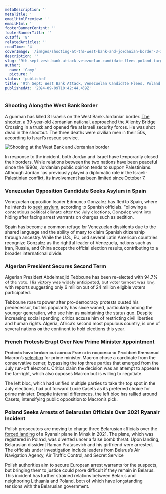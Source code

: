 ```yaml
---
metaDescription: ''
metaTitle: ''
emailHtmlPreview: ''
emailHtml: ''
footerBannerContent: ''
footerBannerTitle: ''
cutOff: '8'
relatedArticles: ''
readTime: '4'
coverImage: '/images/shooting-at-the-west-bank-and-jordanian-border-3-israeli-border-guards-were-shot-1-IzNz.webp'
description: ''
slug: '9th-sept-west-bank-attack-venezuelan-candidate-flees-poland-targets-belarus'
author:
  name: 'Camy'
  picture: ''
status: 'published'
title: '9th Sept: West Bank Attack, Venezuelan Candidate Flees, Poland Targets Belarus'
publishedAt: '2024-09-09T10:42:44.459Z'
---
```


### Shooting Along the West Bank Border

A gunman has killed 3 Israelis on the West Bank-Jordanian border. [The shooter](https://apnews.com/article/israel-palestinians-hamas-war-news-09-08-2024-5278cf1f7ec254fb6ecca0f2758e7e3a), a 39-year-old Jordanian national, approached the Allenby Bridge Crossing in a truck and opened fire at Israeli security forces. He was shot dead in the shootout. The three deaths were civilian men in their 50s, according to Israel’s rescue service.

![Shooting at the West Bank and Jordanian border](/images/shooting-at-the-west-bank-and-jordanian-border-3-israeli-border-guards-were-shot-1-k0NT.webp)

In response to the incident, both Jordan and Israel have temporarily closed their borders. While relations between the two nations have been peaceful since the 1990s, Jordanian public opinion tends to support Palestinians. Although Jordan has previously played a diplomatic role in the Israeli-Palestinian conflict, its involvement has been limited since October 7.

### Venezuelan Opposition Candidate Seeks Asylum in Spain

Venezuelan opposition leader Edmundo Gonzalez has fled to Spain, where he intends to [seek asylum](https://www.dw.com/en/venezuelan-anti-maduro-candidate-says-he-wont-give-up/a-70166074), according to Spanish officials. Following a contentious political climate after the July elections, Gonzalez went into hiding after facing arrest warrants on charges such as sedition.

Spain has become a common refuge for Venezuelan dissidents due to the shared language and the ability of many to claim Spanish citizenship through ancestry. While the U.S., EU, and several Latin American countries recognize Gonzalez as the rightful leader of Venezuela, nations such as Iran, Russia, and China accept the official election results, contributing to a broader international divide.

### Algerian President Secures Second Term

Algerian President Abdelmadjid Tebboune has been re-elected with 94.7% of the vote. His [victory](https://www.aljazeera.com/news/2024/9/8/algerias-abdelmadjid-tebboune-re-elected-president-with-94-7-percent-vote) was widely anticipated, but voter turnout was low, with reports suggesting only 6 million out of 24 million eligible voters participated.

Tebboune rose to power after pro-democracy protests ousted his predecessor, but his popularity has since waned, particularly among the younger generation, who see him as maintaining the status quo. Despite increasing social spending, critics accuse him of restricting civil liberties and human rights. Algeria, Africa’s second most populous country, is one of several nations on the continent to hold elections this year.

### French Protests Erupt Over New Prime Minister Appointment

Protests have broken out across France in response to President Emmanuel Macron’s [selection](https://www.france24.com/en/france/20240907-french-protesters-rage-at-stolen-election-as-macron-picks-conservative-barnier-for-pm) for prime minister. Macron chose a candidate from the conservative center, bypassing the top three parties that emerged from the July run-off elections. Critics claim the decision was an attempt to appease the far-right, which also opposes Macron but is willing to negotiate.

The left bloc, which had unified multiple parties to take the top spot in the July elections, had put forward Lucie Casets as its preferred choice for prime minister. Despite internal differences, the left bloc has rallied around Casets, intensifying public opposition to Macron’s pick.

### Poland Seeks Arrests of Belarusian Officials Over 2021 Ryanair Incident

Polish prosecutors are moving to charge three Belarusian officials over the [forced landing](https://www.politico.eu/article/poland-belarusia-suspects-ryanair-flight-diversion-arrest-warrants-aleksandr-lukashenko/) of a Ryanair plane in Minsk in 2021. The plane, which was registered in Poland, was diverted under a false bomb threat. Upon landing, Belarusian dissident Raman Pratasevich and his girlfriend were arrested. The officials under investigation include leaders from Belarus’s Air Navigation Agency, Air Traffic Control, and Secret Service.

Polish authorities aim to secure European arrest warrants for the suspects, but bringing them to justice could prove difficult if they remain in Belarus. This incident has further strained relations between Belarus and neighboring Lithuania and Poland, both of which have longstanding tensions with the Belarusian government.
